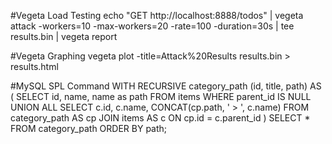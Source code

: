 #Vegeta Load Testing
echo "GET http://localhost:8888/todos" | vegeta attack -workers=10 -max-workers=20 -rate=100 -duration=30s | tee results.bin | vegeta report

#Vegeta Graphing
vegeta plot -title=Attack%20Results results.bin > results.html

#MySQL SPL Command
WITH RECURSIVE category_path (id, title, path) AS
(
SELECT id, name, name as path
FROM items
WHERE parent_id IS NULL
UNION ALL
SELECT c.id, c.name, CONCAT(cp.path, ' > ', c.name)
FROM category_path AS cp JOIN items AS c
ON cp.id = c.parent_id
)
SELECT * FROM category_path
ORDER BY path;

